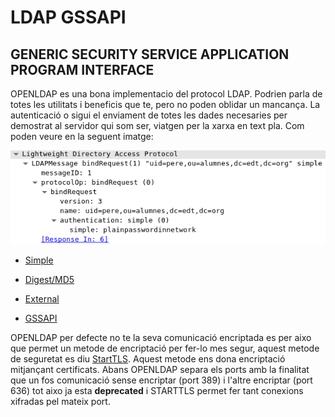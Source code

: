 # LDAP GSSAPI

## GENERIC SECURITY SERVICE APPLICATION PROGRAM INTERFACE

OPENLDAP es una bona implementacio del protocol LDAP. Podrien parla de totes les utilitats i beneficis que te, pero no poden oblidar un mancança.
La autenticació o sigui el enviament de totes les dades necesaries per demostrat al servidor qui som ser, viatgen per la xarxa en text pla. Com poden veure en la seguent imatge:

![Alt text](https://github.com/isx26067826/project/blob/master/sources/wireshark-simple.jpg "Simple Authentication")

- [Simple](https://github.com/isx26067826/project/tree/master/sources/simple.md)

- [Digest/MD5](https://github.com/isx26067826/project/tree/master/sources/digest-md5.md)

- [External](https://github.com/isx26067826/project/tree/master/sources/external.md)

- [GSSAPI](https://github.com/isx26067826/project/tree/master/sources/external.md)


OPENLDAP per defecte no te la seva comunicació encriptada es per aixo que permet un metode de encriptació per fer-lo mes segur, aquest metode de seguretat es diu [StartTLS](https://github.com/isx26067826/project/tree/master/sources/starttls.md). Aquest metode ens dona encriptació mitjançant certificats. Abans OPENLDAP separa els ports amb la finalitat que un fos comunicació sense encriptar (port 389) i l'altre encriptar (port 636) tot aixo ja esta **deprecated** i STARTTLS permet fer tant conexions xifradas pel mateix port. 
